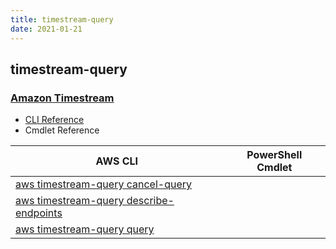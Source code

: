```yaml
---
title: timestream-query
date: 2021-01-21
---
```


## timestream-query

### [Amazon Timestream](https://aws.amazon.com/timestream/)

* [CLI Reference](https://docs.aws.amazon.com/cli/latest/reference/timestream-query/index.html)
* Cmdlet Reference

|AWS CLI|PowerShell Cmdlet|
|----|----|
|[aws timestream-query cancel-query](https://docs.aws.amazon.com/cli/latest/reference/timestream-query/cancel-query.html)||
|[aws timestream-query describe-endpoints](https://docs.aws.amazon.com/cli/latest/reference/timestream-query/describe-endpoints.html)||
|[aws timestream-query query](https://docs.aws.amazon.com/cli/latest/reference/timestream-query/query.html)||

